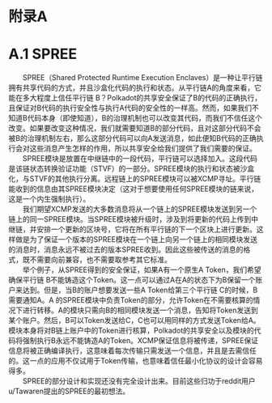# 附录A   
# A.1 SPREE  
&emsp;&emsp;SPREE（Shared Protected Runtime Execution Enclaves）是一种让平行链拥有共享代码的方式，并且沙盒化代码的执行和状态。从平行链A的角度来看，它能在多大程度上信任平行链 B？Polkadot的共享安全保证了B的代码的正确执行，且保证对B代码的执行安全性与执行A代码的安全性的一样高。然而，如果我们不知道B代码本身（即使知道），B的治理机制也可以改变其代码，而我们不信任这个改变。如果要改变这种情况，我们就需要知道B的部分代码，且对这部分代码不会被B的治理机制左右，那么这部分代码可以向A发送消息，如此便知B代码的正确执行会对这些消息产生怎样的作用，所以共享安全给我们提供了我们需要的保证。  
&emsp;&emsp;SPREE模块是放置在中继链中的一段代码，平行链可以选择加入。这段代码是该链状态转换验证功能（STVF）的一部分。SPREE模块的执行和状态被沙盒化，与STVF的其他执行分离。远程链上的SPREE模块可以被XCMP寻址。平行链能收到的信息由其SPREE模块决定（这对于想要使用任何SPREE模块的链来说，这是一个内生强制执行）。  
&emsp;&emsp;我们期望XCMP发送的大多数消息将从一个链上的SPREE模块发送到另一个链上的同一SPREE模块。当SPREE模块被升级时，涉及到将更新的代码上传到中继链，并安排一个更新的区块号，它将在所有平行链的下一个区块上进行更新。这样做是为了保证一个版本的SPREE模块在一个链上向另一个链上的相同模块发送的消息时，消息永远不被过去的版本SPREE收到。因此这些被传送的消息的格式，既不需要向前兼容，也不需要取参考其它标准。  
&emsp;&emsp;举个例子，从SPREE得到的安全保证，如果A有一个原生A Token，我们希望确保平行链 B不能铸造这个Token。这一点可以通过A在A的状态下为B保留一个账户来达到。但是，当B的账户想要发送一些A Token给第三个平行链 C的时候，B需要通知A。A 的SPREE模块中负责Token的部分，允许Token在不需要核算的情况下进行转移。A的模块只需向B的相同模块发送一个消息，告知将Token发送到某个账户。然后，B可以Token发送给C，C也可以用同样的方式发送Token给A。模块本身将对B链上账户中的Token进行核算，Polkadot的共享安全以及模块的代码将强制执行B永远不能铸造A的Token。XCMP保证信息将被传递，SPREE保证信息将被正确编译执行，这意味着每次传输只需发送一个信息，并且是去需信任的。这一点的应用不仅试用于Token传输，也意味着信任最小化协议的设计会容易得多。  
&emsp;&emsp;SPREE的部分设计和实现还没有完全设计出来。目前这些归功于reddit用户u/Tawaren提出的SPREE的最初想法。  
